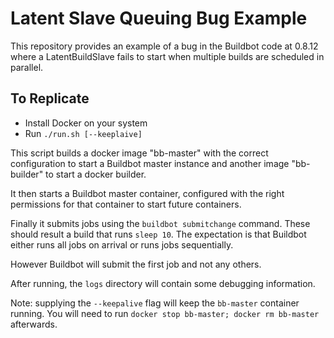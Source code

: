 # Latent Slave Queuing Bug Example

This repository provides an example of a bug in the Buildbot code
at 0.8.12 where a LatentBuildSlave fails to start when multiple
builds are scheduled in parallel.

## To Replicate

- Install Docker on your system
- Run `./run.sh [--keeplaive]`

This script builds a docker image "bb-master" with
the correct configuration to start a Buildbot master
instance and another image "bb-builder" to start a docker builder.

It then starts a Buildbot master container, configured with the
right permissions for that container to start future containers.

Finally it submits jobs using the `buildbot submitchange` command.
These should result a build that runs `sleep 10`. The expectation
is that Buildbot either runs all jobs on arrival or runs jobs
sequentially.

However Buildbot will submit the first job and not any others.

After running, the `logs` directory will contain some debugging
information.

Note: supplying the `--keepalive` flag will keep the `bb-master`
container running.  You will need to run `docker stop bb-master;
docker rm bb-master` afterwards.
